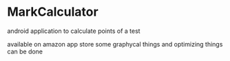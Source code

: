 # MarkCalculator
android application to calculate points of a test

available on amazon app store
some graphycal things and optimizing things can be done
